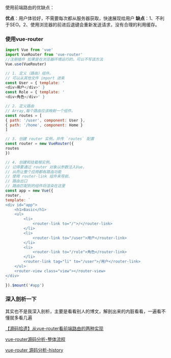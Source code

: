 
使用前端路由的优缺点：

**优点**：用户体验好，不需要每次都从服务器获取，快速展现给用户
**缺点**：1、不利于SEO。2、使用浏览器的前进后退键会重新发送请求，没有合理的利用缓存。


### 使用vue-router
```js
import Vue from 'vue'
import VueRouter from 'vue-router'
//注册插件 如果是在浏览器环境运行的，可以不写该方法
Vue.use(VueRouter)

// 1. 定义（路由）组件。
// 可以从其他文件 import 进来
const User = { template: '
<div>用户</div>' }
const Role = { template: '
<div>角色</div>' }

// 2. 定义路由
// Array,每个路由应该映射一个组件。
const routes = [
{ path: '/user', component: User },
{ path: '/home', component: Home }
]

// 3. 创建 router 实例，并传 `routes` 配置
const router = new VueRouter({
routes 
})

// 4. 创建和挂载根实例。
// 记得要通过 router 对象以参数注入Vue，
// 从而让整个应用都有路由功能
// 使用 router-link 组件来导航.
// 路由出口
// 路由匹配到的组件将渲染在这里
const app = new Vue({
router,
template: `
<div id="app">
    <h1>Basic</h1>
    <ul>
        <li>
            <router-link to="/">/</router-link>
        </li>
        <li>
            <router-link to="/user">用户</router-link>
        </li>
        <li>
            <router-link to="/role">角色</router-link>
        </li>
        <router-link tag="li" to="/user">/用户</router-link>
    </ul>
    <router-view class="view"></router-view>
</div>
`
}).$mount('#app')

```

### 深入剖析一下

其实也不是我深入剖析，主要是看看别人的博文，解剖出来的内脏看看，一遍看不懂就多看几遍

[【源码拾遗】从vue-router看前端路由的两种实现](https://zhuanlan.zhihu.com/p/27588422)

[vue-router源码分析-整体流程](https://zhuanlan.zhihu.com/p/24104410)


[vue-router 源码分析-history](https://zhuanlan.zhihu.com/p/24574970)


